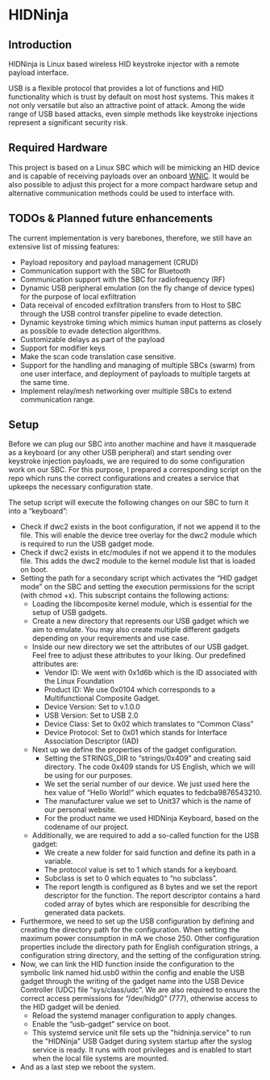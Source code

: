 # HIDNinja

## Introduction

HIDNinja is Linux based wireless HID keystroke injector with a remote payload interface.

USB is a flexible protocol that provides a lot of functions and HID functionality which is trust by default on most host systems. This makes it not only versatile but also an attractive point of attack. Among the wide range of USB based attacks, even simple methods like keystroke injections represent a significant security risk.  

## Required Hardware

This project is based on a Linux SBC which will be mimicking an HID device and is capable of receiving payloads over an onboard [WNIC](https://https://en.wikipedia.org/wiki/Wireless_network_interface_controller). It would be also possible to adjust this project for a more compact hardware setup and alternative communication methods could be used to interface with.


## TODOs & Planned future enhancements

The current implementation is very barebones, therefore, we still have an extensive list of missing features:

- Payload repository and payload management (CRUD)
- Communication support with the SBC for Bluetooth
- Communication support with the SBC for radiofrequency (RF)
- Dynamic USB peripheral emulation (on the fly change of device types) for the purpose of local exfiltration
- Data receival of encoded exfiltration transfers from to Host to SBC through the USB control transfer pipeline to evade detection.
- Dynamic keystroke timing which mimics human input patterns as closely as possible to evade detection algorithms.
- Customizable delays as part of the payload
- Support for modifier keys
- Make the scan code translation case sensitive.
- Support for the handling and managing of multiple SBCs (swarm) from one user interface, and deployment of payloads to multiple targets at the same time.
- Implement relay/mesh networking over multiple SBCs to extend communication range. 

## Setup

Before we can plug our SBC into another machine and have it masquerade as a keyboard (or any other USB peripheral) and start sending over keystroke injection payloads, we are required to do some configuration work on our SBC. For this purpose, I prepared a corresponding script on the repo which runs the correct configurations and creates a service that upkeeps the necessary configuration state. 

The setup script will execute the following changes on our SBC to turn it into a “keyboard”:

- Check if dwc2 exists in the boot configuration, if not we append it to the file. This will enable the device tree overlay for the dwc2 module which is required to run the USB gadget mode.
- Check if dwc2 exists in etc/modules if not we append it to the modules file. This adds the dwc2 module to the kernel module list that is loaded on boot.
- Setting the path for a secondary script which activates the “HID gadget mode” on the SBC and setting the execution permissions for the script (with chmod +x). This subscript contains the following actions:
    - Loading the libcomposite kernel module, which is essential for the setup of USB gadgets.
    - Create a new directory that represents our USB gadget which we aim to emulate. You may also create multiple different gadgets depending on your requirements and use case. 
    - Inside our new directory we set the attributes of our USB gadget. Feel free to adjust these attributes to your liking. Our predefined attributes are:
        - Vendor ID: We went with 0x1d6b which is the ID associated with the Linux Foundation
        - Product ID: We use 0x0104 which corresponds to a Multifunctional Composite Gadget.
        - Device Version: Set to v.1.0.0
        - USB Version: Set to USB 2.0
        - Device Class: Set to 0x02 which translates to “Common Class”
        - Device Protocol: Set to 0x01 which stands for Interface Association Descriptor (IAD)
    - Next up we define the properties of the gadget configuration.
        - Setting the STRINGS_DIR to “strings/0x409” and creating said directory. The code 0x409 stands for US English, which we will be using for our purposes. 
        - We set the serial number of our device. We just used here the hex value of “Hello World!” which equates to fedcba9876543210. 
        - The manufacturer value we set to Unit37 which is the name of our personal website. 
        - For the product name we used HIDNinja Keyboard, based on the codename of our project. 
    - Additionally, we are required to add a so-called function for the USB gadget:
        - We create a new folder for said function and define its path in a variable.
        - The protocol value is set to 1 which stands for a keyboard.
        - Subclass is set to 0 which equates to “no subclass”.
        - The report length is configured as 8 bytes and we set the report descriptor for the function. The report descriptor contains a hard coded array of bytes which are responsible for describing the generated data packets. 
- Furthermore, we need to set up the USB configuration by defining and creating the directory path for the configuration. When setting the maximum power consumption in mA we chose 250. Other configuration properties include the directory path for English configuration strings, a configuration string directory, and the setting of the configuration string. 
- Now, we can link the HID function inside the configuration to the symbolic link named hid.usb0 within the config and enable the USB gadget through the writing of the gadget name into the USB Device Controller (UDC) file “sys/class/udc”. We are also required to ensure the correct access permissions for “/dev/hidg0” (777), otherwise access to the HID gadget will be denied.
    - Reload the systemd manager configuration to apply changes.
    - Enable the “usb-gadget” service on boot.
    - This systemd service unit file sets up the "hidninja.service" to run the "HIDNinja" USB Gadget during system startup after the syslog service is ready. It runs with root privileges and is enabled to start when the local file systems are mounted.
- And as a last step we reboot the system.
